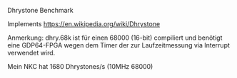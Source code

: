 Dhrystone Benchmark

Implements https://en.wikipedia.org/wiki/Dhrystone

Anmerkung:
dhry.68k ist für einen 68000 (16-bit) compiliert und benötigt eine GDP64-FPGA wegen dem Timer der zur Laufzeitmessung via Interrupt verwendet wird.

Mein NKC hat 1680 Dhrystones/s (10MHz 68000)


